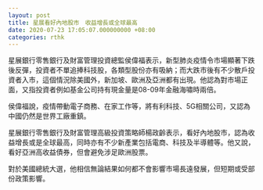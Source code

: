 ```yaml
---
layout: post
title: 星展看好內地股市　收益增長或全球最高
date: 2020-07-23 17:05:07.000000000 +08:00
categories: rthk
---
```


星展銀行零售銀行及財富管理投資總監侯偉福表示，新型肺炎疫情令市場顯著下跌後反彈，投資者不單追捧科技股，各類型股份亦有吸納；而大跌市後有不少散戶投資者入市，這個情況除美國外，新加坡、歐洲及亞洲都有出現。他認為對市場正面，又指投資者例如基金公司持有現金量是08-09年金融海嘯時兩倍。

侯偉福說，疫情帶動電子商務、在家工作等，將有利科技、5G相關公司，又認為中國仍然是世界工廠重鎮。

星展銀行零售銀行及財富管理高級投資策略師楊政齡表示，看好內地股市，認為收益增長或是全球最高，同時亦有不少新產業包括電商、科技及半導體等。他又說，看好亞洲高收益債券，但會避免涉足歐洲股票。

對於美國總統大選，他相信無論結果如何都不會影響市場長遠發展，但短期或受部份政策影響。

